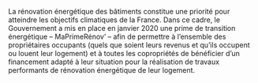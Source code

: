 <p>
  <span id="brief">
    La rénovation énergétique des bâtiments constitue une priorité pour atteindre les objectifs climatiques de la France.
  </span>
  Dans ce cadre, le Gouvernement a mis en place en janvier 2020 une prime de transition énergétique – MaPrimeRénov’ – afin de permettre à l’ensemble des propriétaires occupants (quels que soient leurs revenus et qu’ils occupent ou louent leur logement) et à toutes les copropriétés de bénéficier d’un financement adapté à leur situation pour la réalisation de travaux performants de rénovation énergétique de leur logement.
</p>

